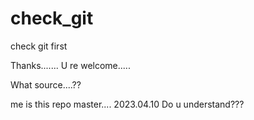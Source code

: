 # check_git
check git first


Thanks....... 
U re welcome.....


What source....??

me is this repo  master.... 2023.04.10  Do u understand???
